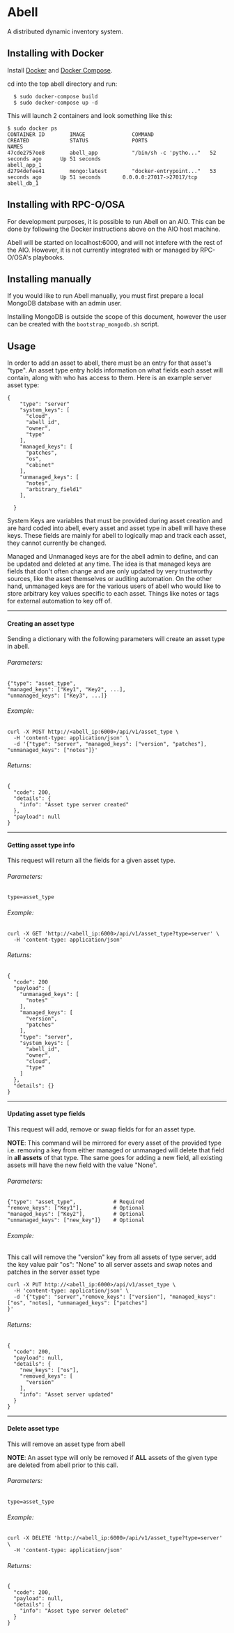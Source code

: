 Abell
===

A distributed dynamic inventory system.

Installing with Docker
-------------
Install [Docker](https://www.digitalocean.com/community/tutorials/how-to-install-and-use-docker-on-ubuntu-16-04) and [Docker Compose](https://www.digitalocean.com/community/tutorials/how-to-install-docker-compose-on-ubuntu-16-04).

cd into the top abell directory and run:

```
  $ sudo docker-compose build
  $ sudo docker-compose up -d
```
This will launch 2 containers and look something like this:

```
$ sudo docker ps
CONTAINER ID        IMAGE               COMMAND                  CREATED             STATUS              PORTS                      NAMES
47cde2757ee8        abell_app           "/bin/sh -c 'pytho..."   52 seconds ago      Up 51 seconds                                  abell_app_1
d2794defee41        mongo:latest        "docker-entrypoint..."   53 seconds ago      Up 51 seconds       0.0.0.0:27017->27017/tcp   abell_db_1
```

Installing with RPC-O/OSA
-------------------------

For development purposes, it is possible to run Abell on an AIO. This can be done by following the Docker instructions above on the AIO host machine.

Abell will be started on localhost:6000, and will not intefere with the rest of the AIO. However, it is not currently integrated with or managed by RPC-O/OSA's playbooks.

Installing manually
-------------------

If you would like to run Abell manually, you must first prepare a local MongoDB database with an admin user.

Installing MongoDB is outside the scope of this document, however the user can be created with the `bootstrap_mongodb.sh` script.

Usage
---
In order to add an asset to abell, there must be an entry for that asset's "type". An asset type entry holds information on what fields each asset will contain, along with who has access to them. Here is an example server asset type:

```
{
    "type": "server"
    "system_keys": [
      "cloud",
      "abell_id",
      "owner",
      "type"
    ],
    "managed_keys": [
      "patches",
      "os",
      "cabinet"
    ],
    "unmanaged_keys": [
      "notes",
      "arbitrary_field1"
    ],

  }
```
System Keys are variables that must be provided during asset creation and are hard coded into abell, every asset and asset type in abell will have these keys. These fields are mainly for abell to logically map and track each asset, they cannot currently be changed.

Managed and Unmanaged keys are for the abell admin to define, and can be updated and deleted at any time. The idea is that managed keys are fields that don't often change and are only updated by very trustworthy sources, like the asset themselves or auditing automation. On the other hand, unmanaged keys are for the various users of abell who would like to store arbitrary key values specific to each asset. Things like notes or tags for external automation to key off of.

----------------------
#### Creating an asset type
Sending a dictionary with the following parameters will create an asset type  in abell.
###### Parameters:
```
{"type": "asset_type",
"managed_keys": ["Key1", "Key2", ...],
"unmanaged_keys": ["Key3", ...]}
```

###### Example:
```
curl -X POST http://<abell_ip:6000>/api/v1/asset_type \
  -H 'content-type: application/json' \
  -d '{"type": "server", "managed_keys": ["version", "patches"], "unmanaged_keys": ["notes"]}'
```

###### Returns:
```
{
  "code": 200,
  "details": {
    "info": "Asset type server created"
  },
  "payload": null
}
```
----------------------
#### Getting asset type info
This request will return all the fields for a given asset type.

###### Parameters:
```
type=asset_type
```

###### Example:
```
curl -X GET 'http://<abell_ip:6000>/api/v1/asset_type?type=server' \
  -H 'content-type: application/json'
```

###### Returns:
```
{
  "code": 200
  "payload": {
    "unmanaged_keys": [
      "notes"
    ],
    "managed_keys": [
      "version",
      "patches"
    ],
    "type": "server",
    "system_keys": [
      "abell_id",
      "owner",
      "cloud",
      "type"
    ]
  },
  "details": {}
}
```
----------------------
#### Updating asset type fields
This request will add, remove or swap fields for for an asset type.

**NOTE**: This command will be mirrored for every asset of the provided type i.e. removing a key from either managed or unmanaged will delete that field in **all assets** of that type. The same goes for adding a new field, all existing assets will have the new field with the value "None".

###### Parameters:
```
{"type": "asset_type",            # Required
"remove_keys": ["Key1"],          # Optional
"managed_keys": ["Key2"],         # Optional
"unmanaged_keys": ["new_key"]}    # Optional
```

###### Example:
This call will remove the "version" key from all assets of type server, add the key value pair "os": "None" to all server assets and swap notes and patches in the server asset type
```
curl -X PUT http://<abell_ip:6000>/api/v1/asset_type \
  -H 'content-type: application/json' \
  -d '{"type": "server","remove_keys": ["version"], "managed_keys": ["os", "notes], "unmanaged_keys": ["patches"]
}'
```

###### Returns:
```
{
  "code": 200,
  "payload": null,
  "details": {
    "new_keys": ["os"],
    "removed_keys": [
      "version"
    ],
    "info": "Asset server updated"
  }
}
```
----------------------
#### Delete asset type
This will remove an asset type from abell

**NOTE**: An asset type will only be removed if **ALL** assets of the given type are deleted from abell prior to this call.

###### Parameters:
```
type=asset_type
```

###### Example:
```
curl -X DELETE 'http://<abell_ip:6000>/api/v1/asset_type?type=server' \
  -H 'content-type: application/json'
```

###### Returns:
```
{
  "code": 200,
  "payload": null,
  "details": {
    "info": "Asset type server deleted"
  }
}
```
